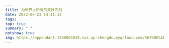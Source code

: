 ```yaml
---
title: 为世界上所有的美好而战
date: 2022-06-23 14:11:13
tags:
top: true
summary: " "
notshow: true
img: https://appendant-1308065039.cos.ap-chengdu.myqcloud.com/%E5%BE%AE%E4%BF%A1%E6%88%AA%E5%9B%BE_20220623164657.png
---
```


<script>
location.href="/videos/page.html?BH3a_4"
</script>